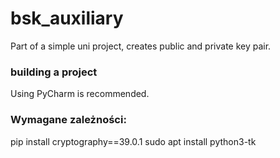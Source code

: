 # bsk_auxiliary
Part of a simple uni project, creates public and private key pair.

### building a project
Using PyCharm is recommended. 

### Wymagane zależności:
pip install cryptography==39.0.1 
sudo apt install python3-tk 
